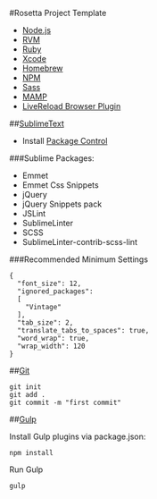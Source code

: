 #Rosetta Project Template

- [Node.js](https://nodejs.org/)
- [RVM](https://rvm.io/)
- [Ruby](https://www.ruby-lang.org/en/)
- [Xcode](https://itunes.apple.com/us/app/xcode/id497799835?mt=12)
- [Homebrew](http://brew.sh/)
- [NPM](https://docs.npmjs.com/getting-started/installing-node)
- [Sass](http://sass-lang.com/install)
- [MAMP](https://www.mamp.info/en/downloads/)
- [LiveReload Browser Plugin](http://livereload.com/extensions/)

##[SublimeText](http://www.sublimetext.com/3)

- Install [Package Control](https://packagecontrol.io/installation)

###Sublime Packages:

- Emmet
- Emmet Css Snippets
- jQuery
- jQuery Snippets pack
- JSLint
- SublimeLinter
- SCSS
- SublimeLinter-contrib-scss-lint

###Recommended Minimum Settings

```
{
  "font_size": 12,
  "ignored_packages":
  [
    "Vintage"
  ],
  "tab_size": 2,
  "translate_tabs_to_spaces": true,
  "word_wrap": true,
  "wrap_width": 120
}
```

##[Git](http://www.git-scm.com/)

```
git init
git add .
git commit -m "first commit"
```

##[Gulp](https://github.com/gulpjs/gulp/blob/master/docs/getting-started.md)

Install Gulp plugins via package.json:

```
npm install
```

Run Gulp
```
gulp
```